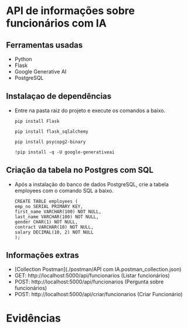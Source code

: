 # API de informações sobre funcionários com IA

## Ferramentas usadas 
    
- Python
- Flask
- Google Generative AI
- PostgreSQL

## Instalaçao de dependências

- Entre na pasta raiz do projeto e execute os comandos a baixo.
    ```
    pip install Flask
    ```

    ```
    pip install flask_sqlalchemy
    ```

    ```
    pip install psycopg2-binary 
    ```
    
    ```
    !pip install -q -U google-generativeai
    ```

## Criação da tabela no Postgres com SQL

- Após a instalação do banco de dados PostgreSQL, crie a tabela employees com o comando SQL a baixo.
    ```
    CREATE TABLE employees (
    emp_no SERIAL PRIMARY KEY,
    first_name VARCHAR(100) NOT NULL,
    last_name VARCHAR(100) NOT NULL,
    gender CHAR(1) NOT NULL,
    contract VARCHAR(10) NOT NULL,
    salary DECIMAL(10, 2) NOT NULL
    );
    ```

## Informações extras

- [Collection Postman](./postman/API com IA.postman_collection.json)
- GET: http://localhost:5000/api/funcionarios (Listar funcionários)
- POST: http://localhost:5000/api/funcionarios (Pergunta sobre funcionários)
- POST: http://localhost:5000/api/criar/funcionarios (Criar Funcionário)

# Evidências